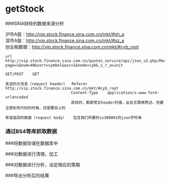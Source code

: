 # getStock

###SINA财经的数据来源分析

沪市A股：http://vip.stock.finance.sina.com.cn/mkt/#sh_a
    
深市A股：http://vip.stock.finance.sina.com.cn/mkt/#sz_a
    
创业板数据：http://vip.stock.finance.sina.com.cn/mkt/#cyb_root
    
    
    url  	http://vip.stock.finance.sina.com.cn/quotes_service/api/json_v2.php/Market_Center.getHQNodeData?page=1&num=40&sort=symbol&asc=1&node=cyb&_s_r_a=init
    
    GET/POST	GET
    
    发送的头信息（request header）	Referer         http://vip.stock.finance.sina.com.cn/mkt/#cyb_root 
                                 Content-Type    application/x-www-form-urlencoded
                                 其他的，都是常见header的值，此处无需再赘述，但要注意到写代码的时候，还是要加上的

    希望返回的数据（request body）	包含我们所要的sz300001的json字符串

   
### 通过BS4等库抓取数据


###将数据存储在数据库中

###对数据进行清理，加工

###对数据进行分析，设定相应的策略

###导出分析后的结果
